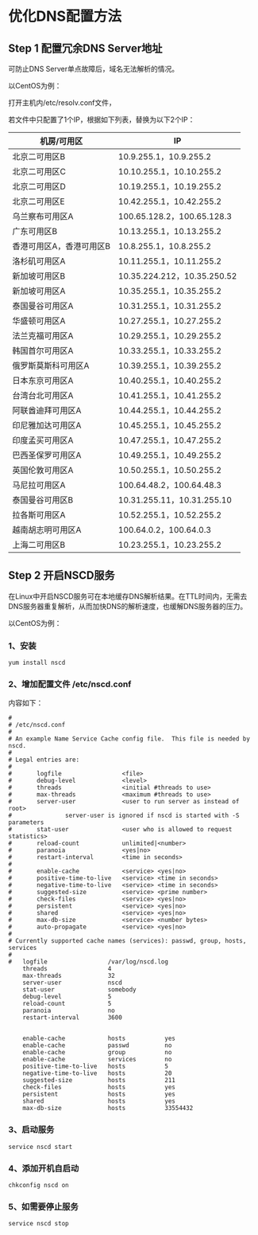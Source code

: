 # 优化DNS配置方法

## Step 1  配置冗余DNS Server地址

可防止DNS Server单点故障后，域名无法解析的情况。

以CentOS为例：

打开主机内/etc/resolv.conf文件，

若文件中只配置了1个IP，根据如下列表，替换为以下2个IP：

| 机房/可用区              | IP                          |
| ------------------------ | --------------------------- |
| 北京二可用区B            | 10.9.255.1，10.9.255.2      |
| 北京二可用区C            | 10.10.255.1，10.10.255.2    |
| 北京二可用区D            | 10.19.255.1，10.19.255.2    |
| 北京二可用区E            | 10.42.255.1，10.42.255.2    |
| 乌兰察布可用区A          | 100.65.128.2，100.65.128.3  |
| 广东可用区B              | 10.13.255.1，10.13.255.2    |
| 香港可用区A，香港可用区B | 10.8.255.1，10.8.255.2      |
| 洛杉矶可用区A            | 10.11.255.1，10.11.255.2    |
| 新加坡可用区B            | 10.35.224.212，10.35.250.52 |
| 新加坡可用区A            | 10.35.255.1，10.35.255.2    |
| 泰国曼谷可用区A          | 10.31.255.1，10.31.255.2    |
| 华盛顿可用区A            | 10.27.255.1，10.27.255.2    |
| 法兰克福可用区A          | 10.29.255.1，10.29.255.2    |
| 韩国首尔可用区A          | 10.33.255.1，10.33.255.2    |
| 俄罗斯莫斯科可用区A      | 10.39.255.1，10.39.255.2    |
| 日本东京可用区A          | 10.40.255.1，10.40.255.2    |
| 台湾台北可用区A          | 10.41.255.1，10.41.255.2    |
| 阿联酋迪拜可用区A        | 10.44.255.1，10.44.255.2    |
| 印尼雅加达可用区A        | 10.45.255.1，10.45.255.2    |
| 印度孟买可用区A          | 10.47.255.1，10.47.255.2    |
| 巴西圣保罗可用区A        | 10.49.255.1，10.49.255.2    |
| 英国伦敦可用区A          | 10.50.255.1，10.50.255.2    |
| 马尼拉可用区A            | 100.64.48.2，100.64.48.3    |
| 泰国曼谷可用区B          | 10.31.255.11，10.31.255.10  |
| 拉各斯可用区A            | 10.52.255.1，10.52.255.2    |
| 越南胡志明可用区A        | 100.64.0.2，100.64.0.3      |
| 上海二可用区B            | 10.23.255.1，10.23.255.2    |


## Step 2  开启NSCD服务

在Linux中开启NSCD服务可在本地缓存DNS解析结果。在TTL时间内，无需去DNS服务器重复解析，从而加快DNS的解析速度，也缓解DNS服务器的压力。

以CentOS为例：

### 1、安装

    yum install nscd

### 2、增加配置文件 /etc/nscd.conf

内容如下：

```
#
# /etc/nscd.conf
#
# An example Name Service Cache config file.  This file is needed by nscd.
#
# Legal entries are:
#
#       logfile                 <file>
#       debug-level             <level>
#       threads                 <initial #threads to use>
#       max-threads             <maximum #threads to use>
#       server-user             <user to run server as instead of root>
#               server-user is ignored if nscd is started with -S parameters
#       stat-user               <user who is allowed to request statistics>
#       reload-count            unlimited|<number>
#       paranoia                <yes|no>
#       restart-interval        <time in seconds>
#
#       enable-cache            <service> <yes|no>
#       positive-time-to-live   <service> <time in seconds>
#       negative-time-to-live   <service> <time in seconds>
#       suggested-size          <service> <prime number>
#       check-files             <service> <yes|no>
#       persistent              <service> <yes|no>
#       shared                  <service> <yes|no>
#       max-db-size             <service> <number bytes>
#       auto-propagate          <service> <yes|no>
#
# Currently supported cache names (services): passwd, group, hosts, services
#
#   logfile                 /var/log/nscd.log
    threads                 4
    max-threads             32
    server-user             nscd
    stat-user               somebody
    debug-level             5
    reload-count            5
    paranoia                no
    restart-interval        3600


    enable-cache            hosts           yes
    enable-cache            passwd          no
    enable-cache            group           no
    enable-cache            services        no
    positive-time-to-live   hosts           5
    negative-time-to-live   hosts           20
    suggested-size          hosts           211
    check-files             hosts           yes
    persistent              hosts           yes
    shared                  hosts           yes
    max-db-size             hosts           33554432
```

### 3、启动服务

    service nscd start

### 4、添加开机自启动

    chkconfig nscd on

### 5、如需要停止服务

    service nscd stop
